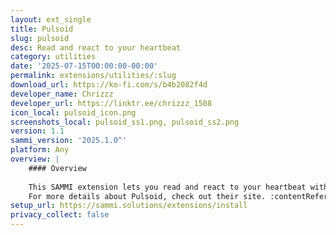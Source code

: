 ```yaml
---
layout: ext_single
title: Pulsoid
slug: pulsoid
desc: Read and react to your heartbeat
category: utilities
date: '2025-07-15T00:00:00-00:00'
permalink: extensions/utilities/:slug
download_url: https://ko-fi.com/s/b4b2082f4d
developer_name: Chrizzz
developer_url: https://linktr.ee/chrizzz_1508
icon_local: pulsoid_icon.png
screenshots_local: pulsoid_ss1.png, pulsoid_ss2.png
version: 1.1
sammi_version: '2025.1.0^'
platform: Any
overview: |
    #### Overview
    
    This SAMMI extension lets you read and react to your heartbeat within SAMMI using any Pulsoid heart rate monitor.
    For more details about Pulsoid, check out their site. :contentReference[oaicite:1]{index=1}
setup_url: https://sammi.solutions/extensions/install
privacy_collect: false
---
```

